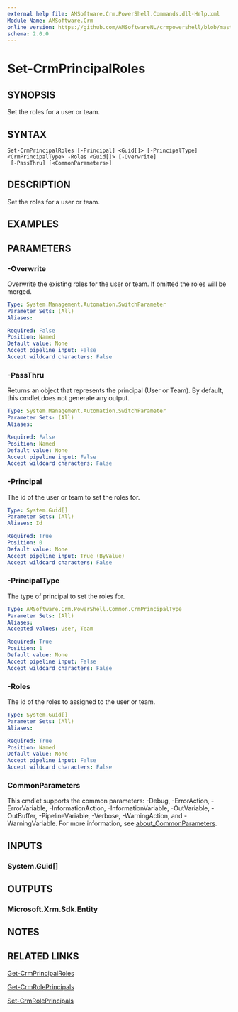 ```yaml
---
external help file: AMSoftware.Crm.PowerShell.Commands.dll-Help.xml
Module Name: AMSoftware.Crm
online version: https://github.com/AMSoftwareNL/crmpowershell/blob/master/docs/Set-CrmPrincipalRoles.md
schema: 2.0.0
---
```


# Set-CrmPrincipalRoles

## SYNOPSIS
Set the roles for a user or team.

## SYNTAX

```
Set-CrmPrincipalRoles [-Principal] <Guid[]> [-PrincipalType] <CrmPrincipalType> -Roles <Guid[]> [-Overwrite]
 [-PassThru] [<CommonParameters>]
```

## DESCRIPTION
Set the roles for a user or team.

## EXAMPLES

## PARAMETERS

### -Overwrite
Overwrite the existing roles for the user or team. If omitted the roles will be merged.

```yaml
Type: System.Management.Automation.SwitchParameter
Parameter Sets: (All)
Aliases:

Required: False
Position: Named
Default value: None
Accept pipeline input: False
Accept wildcard characters: False
```

### -PassThru
Returns an object that represents the principal (User or Team). By default, this cmdlet does not generate any output.

```yaml
Type: System.Management.Automation.SwitchParameter
Parameter Sets: (All)
Aliases:

Required: False
Position: Named
Default value: None
Accept pipeline input: False
Accept wildcard characters: False
```

### -Principal
The id of the user or team to set the roles for.

```yaml
Type: System.Guid[]
Parameter Sets: (All)
Aliases: Id

Required: True
Position: 0
Default value: None
Accept pipeline input: True (ByValue)
Accept wildcard characters: False
```

### -PrincipalType
The type of principal to set the roles for.

```yaml
Type: AMSoftware.Crm.PowerShell.Common.CrmPrincipalType
Parameter Sets: (All)
Aliases:
Accepted values: User, Team

Required: True
Position: 1
Default value: None
Accept pipeline input: False
Accept wildcard characters: False
```

### -Roles
The id of the roles to assigned to the user or team.

```yaml
Type: System.Guid[]
Parameter Sets: (All)
Aliases:

Required: True
Position: Named
Default value: None
Accept pipeline input: False
Accept wildcard characters: False
```

### CommonParameters
This cmdlet supports the common parameters: -Debug, -ErrorAction, -ErrorVariable, -InformationAction, -InformationVariable, -OutVariable, -OutBuffer, -PipelineVariable, -Verbose, -WarningAction, and -WarningVariable. For more information, see [about_CommonParameters](http://go.microsoft.com/fwlink/?LinkID=113216).

## INPUTS

### System.Guid[]

## OUTPUTS

### Microsoft.Xrm.Sdk.Entity

## NOTES

## RELATED LINKS

[Get-CrmPrincipalRoles](Get-CrmPrincipalRoles.md)

[Get-CrmRolePrincipals](Get-CrmRolePrincipals.md)

[Set-CrmRolePrincipals](Set-CrmRolePrincipals.md)
